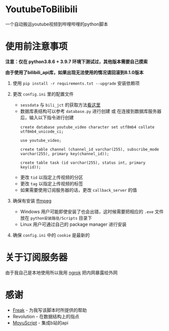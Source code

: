# YoutubeToBilibili
一个自动搬运youtube视频到哔哩哔哩的python脚本

# 使用前注意事项
**注意：仅在 python3.8.6 + 3.9.7 环境下测试过，其他版本需要自己摸索**

**由于使用了bilibili_api库，如果出现无法使用的情况请回滚到8.1.0版本** 

1. 使用 ``pip install -r requirements.txt --upgrade`` 安装依赖项

2. 更改 ``config.ini`` 里的配置文件
    - ``sessdata`` 与 ``bili_jct`` 的获取方法[看这里](https://github.com/Passkou/bilibili_api#获取-sessdate-和csrf)   
    - 数据库表结构可以参考 ``database.py`` 进行创建 或 在连接到数据库服务器后，输入以下指令进行创建
        ```
        create database youtube_video character set utf8mb4 collate utf8mb4_unicode_ci;

        use youtube_video;

        create table channel (channel_id varchar(255), subscribe_mode varchar(255), primary key(channel_id));

        create table task (id varchar(255), status int, primary key(id));
        ```
    - 更改 ``tid`` 以指定上传视频的分区
    - 更改 ``tag`` 以指定上传视频的标签
    - 如果需要使用订阅服务器的话，更改 ``callback_server`` 的值

3. 确保有安装 [ffmpeg](https://ffmpeg.org/download.html)
    - Windows 用户可能即使安装了也会出错，这时候需要把相应的 ``.exe`` 文件放在 ``python安装路径/Scripts`` 目录下
    - Linux 用户可通过自己的 package manager 进行安装

4. 确保 ``config.ini`` 中的 ``cookie`` 是最新的
 
# 关于订阅服务器
由于我自己是本地使用所以我用 [ngrok](https://ngrok.com/) 把内网暴露给外网

# 感谢

* [Freak](https://github.com/Fre-ak) - 为我写该脚本时所提供的帮助
* Revolution - 在数据结构上的指点
* [MoyuScript](https://github.com/MoyuScript) - 集成b站的api
